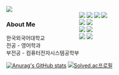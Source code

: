 <div class="main" style="display:flex; flex-direction:column;">
<!---->
  <div class="section">
    <img src="https://capsule-render.vercel.app/api?type=waving&color=auto&height=300&section=header&text=jae-whan%20jeon&fontSize=90&animation=fadeIn" />
  </div>
<!---->
  <div class="section" style="display:flex; ">
    <div>
      <h3>About Me</h3>
      한국외국어대학교<br>
      전공 - 영어학과<br>
      부전공 - 컴퓨터전자시스템공학부
    </div>
    <div>
      <img src="https://img.shields.io/badge/python-3776AB?style=for-the-badge&logo=python&logoColor=white">
      <img src="https://img.shields.io/badge/html5-E34F26?style=for-the-badge&logo=html5&logoColor=white"> 
      <img src="https://img.shields.io/badge/css-1572B6?style=for-the-badge&logo=css3&logoColor=white">
      <img src="https://img.shields.io/badge/mysql-4479A1?style=for-the-badge&logo=mysql&logoColor=white">
      <br>
      <img src="https://img.shields.io/badge/django-092E20?style=for-the-badge&logo=django&logoColor=white">
      <img src="https://img.shields.io/badge/flask-000000?style=for-the-badge&logo=flask&logoColor=white">
      <br>
      <img src="https://img.shields.io/badge/amazonaws-232F3E?style=for-the-badge&logo=amazonaws&logoColor=white"> 
      <img src="https://img.shields.io/badge/amazonaws-232F3E?style=for-the-badge&logo=amazonaws&logoColor=white"> 
      <br>
      <img src="https://img.shields.io/badge/github-181717?style=for-the-badge&logo=github&logoColor=white">
      <img src="https://img.shields.io/badge/git-F05032?style=for-the-badge&logo=git&logoColor=white">
    </div>
  </div>
<!---->

  <div class="section">
    <div>
    </div>
    <div>
    </div>
  </div>
</div>




[![Anurag's GitHub stats](https://github-readme-stats.vercel.app/api?username=iamjaewhan&show_icons=true&theme=tokyonight)](https://github.com/anuraghazra/github-readme-stats)
[![Solved.ac프로필](http://mazassumnida.wtf/api/v2/generate_badge?boj=jaewhan232)](https://solved.ac/jaewhan232)

